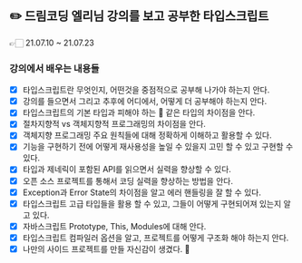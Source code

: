 ## ✏️ 드림코딩 엘리님 강의를 보고 공부한 타입스크립트

👉🏻 21.07.10 ~ 21.07.23

### 강의에서 배우는 내용들

- [x] 타입스크립트란 무엇인지, 어떤것을 중점적으로 공부해 나가야 하는지 안다.
- [x] 강의를 들으면서 그리고 추후에 어디에서, 어떻게 더 공부해야 하는지 안다.
- [x] 타입스크립트의 기본 타입과 피해야 하는 💩 같은 타입의 차이점을 안다.
- [x] 절차지향적 vs 객체지향적 프로그래밍의 차이점을 안다.
- [x] 객체지향 프로그래밍 주요 원칙들에 대해 정확하게 이해하고 활용할 수 있다.
- [x] 기능을 구현하기 전에 어떻게 재사용성을 높일 수 있을지 고민 할 수 있고 구현할 수 있다.
- [x] 타입과 제네릭이 포함된 API를 읽으면서 실력을 향상할 수 있다.
- [x] 오픈 소스 프로젝트를 통해서 코딩 실력을 향상하는 방법을 안다.
- [x] Exception과 Error State의 차이점을 알고 에러 핸들링을 잘 할 수 있다.
- [x] 타입스크립트 고급 타입들을 활용 할 수 있고, 그들이 어떻게 구현되어져 있는지 알고 있다.
- [x] 자바스크립트 Prototype, This, Modules에 대해 안다.
- [x] 타입스크립트 컴파일러 옵션을 알고, 프로젝트를 어떻게 구조화 해야 하는지 안다.
- [x] 나만의 사이드 프로젝트를 만들 자신감이 생겼다. 🚀
